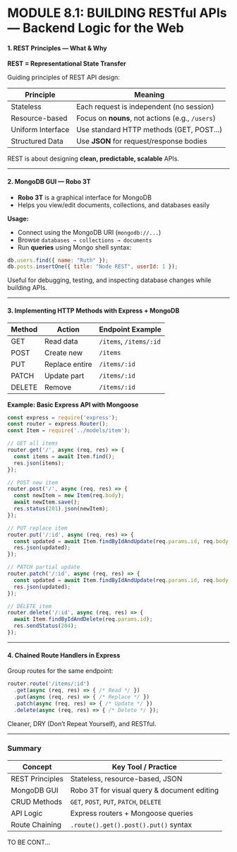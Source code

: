 # MODULE 8.1: BUILDING RESTful APIs — Backend Logic for the Web



#### 1. REST Principles — What & Why

**REST = Representational State Transfer**

Guiding principles of REST API design:

| Principle         | Meaning                                          |
| ----------------- | ------------------------------------------------ |
| Stateless         | Each request is independent (no session)         |
| Resource-based    | Focus on **nouns**, not actions (e.g., `/users`) |
| Uniform Interface | Use standard HTTP methods (GET, POST...)         |
| Structured Data   | Use **JSON** for request/response bodies         |

REST is about designing **clean, predictable, scalable** APIs.

---

#### 2. MongoDB GUI — Robo 3T

* **Robo 3T** is a graphical interface for MongoDB
* Helps you view/edit documents, collections, and databases easily

**Usage:**

* Connect using the MongoDB URI (`mongodb://...`)
* Browse `databases → collections → documents`
* Run **queries** using Mongo shell syntax:

```js
db.users.find({ name: "Ruth" });
db.posts.insertOne({ title: "Node REST", userId: 1 });
```

Useful for debugging, testing, and inspecting database changes while building APIs.

---

#### 3. Implementing HTTP Methods with Express + MongoDB

| Method | Action         | Endpoint Example       |
| ------ | -------------- | ---------------------- |
| GET    | Read data      | `/items`, `/items/:id` |
| POST   | Create new     | `/items`               |
| PUT    | Replace entire | `/items/:id`           |
| PATCH  | Update part    | `/items/:id`           |
| DELETE | Remove         | `/items/:id`           |

**Example: Basic Express API with Mongoose**

```js
const express = require('express');
const router = express.Router();
const Item = require('../models/item');

// GET all items
router.get('/', async (req, res) => {
  const items = await Item.find();
  res.json(items);
});

// POST new item
router.post('/', async (req, res) => {
  const newItem = new Item(req.body);
  await newItem.save();
  res.status(201).json(newItem);
});

// PUT replace item
router.put('/:id', async (req, res) => {
  const updated = await Item.findByIdAndUpdate(req.params.id, req.body, { new: true, overwrite: true });
  res.json(updated);
});

// PATCH partial update
router.patch('/:id', async (req, res) => {
  const updated = await Item.findByIdAndUpdate(req.params.id, req.body, { new: true });
  res.json(updated);
});

// DELETE item
router.delete('/:id', async (req, res) => {
  await Item.findByIdAndDelete(req.params.id);
  res.sendStatus(204);
});
```

---

#### 4. Chained Route Handlers in Express

Group routes for the same endpoint:

```js
router.route('/items/:id')
  .get(async (req, res) => { /* Read */ })
  .put(async (req, res) => { /* Replace */ })
  .patch(async (req, res) => { /* Update */ })
  .delete(async (req, res) => { /* Delete */ });
```

Cleaner, DRY (Don’t Repeat Yourself), and RESTful.

---

### Summary

| Concept         | Key Tool / Practice                         |
| --------------- | ------------------------------------------- |
| REST Principles | Stateless, resource-based, JSON             |
| MongoDB GUI     | Robo 3T for visual query & document editing |
| CRUD Methods    | `GET`, `POST`, `PUT`, `PATCH`, `DELETE`     |
| API Logic       | Express routers + Mongoose queries          |
| Route Chaining  | `.route().get().post().put()` syntax        |

<footer>TO BE CONT...</footer>
